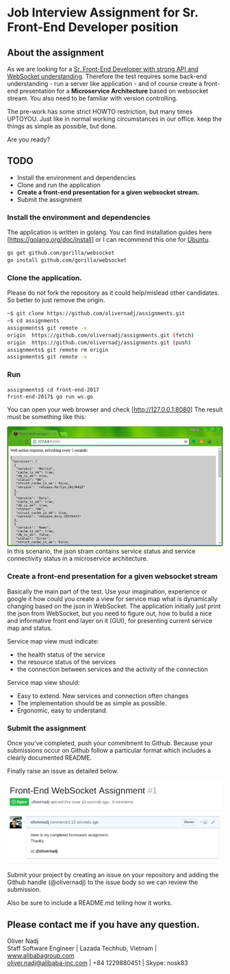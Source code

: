 # Job Interview Assignment for Sr. Front-End Developer position

## About the assignment
As we are looking for a [Sr. Front-End Developer with strong API and WebSocket understanding](https://www.lazada.com/career-description/?id=37807). Therefore the test requires some back-end understanding - run a server like application - and of course create a front-end presentation for a **Microservice Architecture** based on websocket stream. 
You also need to be familiar with version controlling. 

The pre-work has some strict HOWTO restriction, but many times UPTOYOU. Just like in normal working circumstances in our office. keep the things as simple as possible, but done.

Are you ready?

## TODO
 - Install the environment and dependencies
 - Clone and run the application
 - **Create a front-end presentation for a given websocket stream.**
 - Submit the assignment

### Install the environment and dependencies
The application is written in golang. You can find installation guides here [https://golang.org/doc/install] or I can recommend this one for [Ubuntu][Ubuntu].
```sh
go get github.com/gorilla/websocket
go install github.com/gorilla/websocket
```

### Clone the application.
Please do not fork the repository as it could help/mislead other candidates. So better to just remove the origin.

```sh
~$ git clone https://github.com/olivernadj/assignments.git
~$ cd assignments
assignments$ git remote -v
origin  https://github.com/olivernadj/assignments.git (fetch)
origin  https://github.com/olivernadj/assignments.git (push)
assignments$ git remote rm origin
assignments$ git remote -v
```

### Run
```
assignments$ cd front-end-2017
frint-end-2017$ go run ws.go
```
You can open your web browser and check [http://127.0.0.1:8080]
The result must be something like this:

![Browser view](./static/browser-view-ok.png "Browser view")
In this scenario, the json stram contains service status and service connectivity status in a microservice architecture. 


### Create a front-end presentation for a given websocket stream
Basically the main part of the test.
Use your imagination, experience or google it how could you create a view for service map what is dynamically changing based on the json in WebSocket.
The application initially just print the json from WebSocket, but you need to figure out, how to build a nice and informative front end layer on it (GUI), for presenting current service map and status.

Service map view must indicate:
 - the health status of the service
 - the resource status of the services
 - the connection between services and the activity of the connection

Service map view should:
 - Easy to extend. New services and connection often changes
 - The implementation should be as simple as possible.
 - Ergonomic, easy to understand.


### Submit the assignment
Once you’ve completed, push your commitment to Github. Because your submissions occur on Github follow a particular format which includes a clearly documented README.

Finally raise an issue as detailed below.

![Github issue example](./static/websocket-issue-raised.png "Github issue example")

Submit your project by creating an issue on your repository and adding the Github handle (@olivernadj) to the issue body so we can review the submission.

Also be sure to include a README.md telling how it works.

## Please contact me if you have any question.

Oliver Nadj  
Staff Software Engineer | Lazada Techhub, Vietnam | www.alibabagroup.com  
oliver.nadj@alibaba-inc.com | +84 1229880451 |  Skype: nosk83  


[//]: # (These are reference links used in the body of this note and get stripped out when the markdown processor does its job. There is no need to format nicely because it shouldn't be seen. Thanks SO - http://stackoverflow.com/questions/4823468/store-comments-in-markdown-syntax)

  [Ubuntu]: <https://www.digitalocean.com/community/tutorials/how-to-install-go-1-6-on-ubuntu-16-04>
